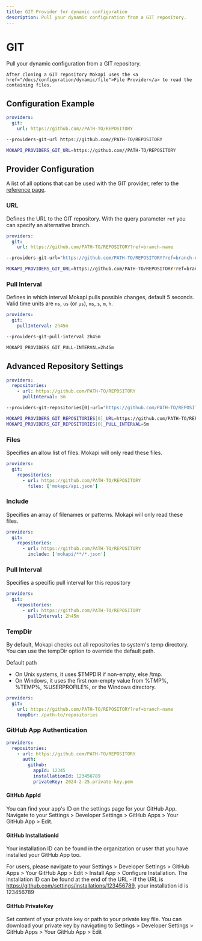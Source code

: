 ```yaml
---
title: GIT Provider for dynamic configuration
description: Pull your dynamic configuration from a GIT repository.
---
```

# GIT

Pull your dynamic configuration from a GIT repository.

``` box=tip
After cloning a GIT repository Mokapi uses the <a href="/docs/configuration/dynamic/file">File Provider</a> to read the
containing files.
```

## Configuration Example

```yaml tab=File (YAML)
providers:
  git:
    url: https://github.com//PATH-TO/REPOSITORY
```
```bash tab=CLI
--providers-git-url https://github.com//PATH-TO/REPOSITORY
```
```bash tab=Env
MOKAPI_PROVIDERS_GIT_URL=https://github.com//PATH-TO/REPOSITORY
```

## Provider Configuration

A list of all options that can be used with the GIT provider, refer to
the [reference page](/docs/configuration/reference.md).


### URL
Defines the URL to the GIT repository. With the query parameter `ref` you can specify an alternative
branch.

```yaml tab=File (YAML)
providers:
  git:
    url: https://github.com/PATH-TO/REPOSITORY?ref=branch-name
```
```bash tab=CLI
--providers-git-url="https://github.com/PATH-TO/REPOSITORY?ref=branch-name"
```
```bash tab=Env
MOKAPI_PROVIDERS_GIT_URL=https://github.com/PATH-TO/REPOSITORY?ref=branch-name
```

### Pull Interval
Defines in which interval Mokapi pulls possible changes, default 5 seconds.
Valid time units are `ns`, `us` (or `µs`), `ms`, `s`, `m`, `h`.

```yaml tab=File (YAML)
providers:
  git:
    pullInterval: 2h45m
```
```bash tab=CLI
--providers-git-pull-interval 2h45m
```
```bash tab=Env
MOKAPI_PROVIDERS_GIT_PULL-INTERVAL=2h45m
```

## Advanced Repository Settings

```yaml tab=File (YAML)
providers:
  repositories:
    - url: https://github.com/PATH-TO/REPOSITORY
      pullInterval: 5m
```
```bash tab=CLI
--providers-git-repositories[0]-url="https://github.com/PATH-TO/REPOSITORY" --providers.git.repositories[0].pullInterval="5m"
```
```bash tab=Env
MOKAPI_PROVIDERS_GIT_REPOSITORIES[0]_URL=https://github.com/PATH-TO/REPOSITORY
MOKAPI_PROVIDERS_GIT_REPOSITORIES[0]_PULL_INTERVAL=5m
```

### Files
Specifies an allow list of files. Mokapi will only read these files.

```yaml tab=File (YAML)
providers:
  git:
    repositories:
      - url: https://github.com/PATH-TO/REPOSITORY
        files: ['mokapi/api.json']
```

### Include
Specifies an array of filenames or patterns. Mokapi will only read these files.

```yaml tab=File (YAML)
providers:
  git:
    repositories:
      - url: https://github.com/PATH-TO/REPOSITORY
        include: ['mokapi/**/*.json']
```

### Pull Interval
Specifies a specific pull interval for this repository

```yaml tab=File (YAML)
providers:
  git:
    repositories:
      - url: https://github.com/PATH-TO/REPOSITORY
        pullInterval: 2h45m
```

### TempDir

By default, Mokapi checks out all repositories to system's temp directory. You can use the tempDir option to override the default path.

Default path
- On Unix systems, it uses $TMPDIR if non-empty, else /tmp.
- On Windows, it uses the first non-empty value from %TMP%, %TEMP%, %USERPROFILE%, or the Windows directory.

```yaml tab=File (YAML)
providers:
  git:
    url: https://github.com/PATH-TO/REPOSITORY?ref=branch-name
    tempDir: /path-to/repositories
```

### GitHub App Authentication

```yaml tab=File (YAML)
providers:
  repositories:
    - url: https://github.com/PATH-TO/REPOSITORY
      auth:
        github:
          appId: 12345
          installationId: 123456789
          privateKey: 2024-2-25.private-key.pem
```

#### GitHub AppId

You can find your app's ID on the settings page for your GitHub App.
Navigate to your Settings > Developer Settings > GitHub Apps > Your GitHub App > Edit.

#### GitHub InstallationId

Your installation ID can be found in the organization or user that you have installed your GitHub App too.

For users, please navigate to your Settings > Developer Settings > GitHub Apps > Your GitHub App > Edit > Install App > Configure Installation. 
The installation ID can be found at the end of the URL - if the URL is https://github.com/settings/installations/123456789, 
your installation id is 123456789

#### GitHub PrivateKey

Set content of your private key or path to your private key file. You can download your private key by navigating to
Settings > Developer Settings > GitHub Apps > Your GitHub App > Edit